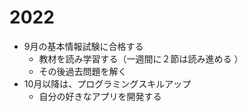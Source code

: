 # 2022

- 9月の基本情報試験に合格する  
    - 教材を読み学習する（一週間に２節は読み進める ）
    - その後過去問題を解く
- 10月以降は、プログラミングスキルアップ  
    - 自分の好きなアプリを開発する
